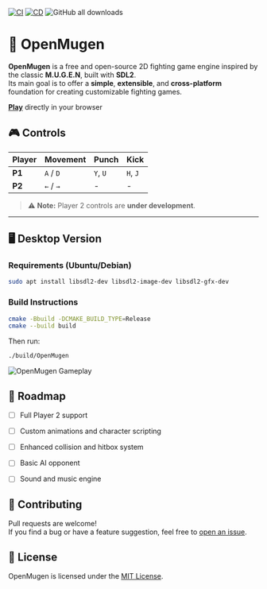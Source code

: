 
[![CI](https://github.com/humbertodias/sdl-openmugen/actions/workflows/ci.yml/badge.svg)](https://github.com/humbertodias/sdl-openmugen/actions/workflows/ci.yml)
[![CD](https://github.com/humbertodias/sdl-openmugen/actions/workflows/cd.yml/badge.svg)](https://github.com/humbertodias/sdl-openmugen/actions/workflows/cd.yml)
![GitHub all downloads](https://img.shields.io/github/downloads/humbertodias/sdl-openmugen/total)


# 🥋 OpenMugen

**OpenMugen** is a free and open-source 2D fighting game engine inspired by the classic **M.U.G.E.N**, built with **SDL2**.  
Its main goal is to offer a **simple**, **extensible**, and **cross-platform** foundation for creating customizable fighting games.


[**Play**](https://humbertodias.github.io/sdl-openmugen/) directly in your browser 


## 🎮 Controls

| Player | Movement     | Punch       | Kick       |
|--------|--------------|-------------|------------|
| **P1** | `A` / `D`    | `Y`, `U`    | `H`, `J`   |
| **P2** | `←` / `→`    | -    | -   |

> ⚠️ **Note:** Player 2 controls are **under development**.

---

## 🖥️ Desktop Version

### Requirements (Ubuntu/Debian)

```bash
sudo apt install libsdl2-dev libsdl2-image-dev libsdl2-gfx-dev
```

### Build Instructions

```bash
cmake -Bbuild -DCMAKE_BUILD_TYPE=Release
cmake --build build
```

Then run:

```bash
./build/OpenMugen
```
<img alt="OpenMugen Gameplay" src="https://github.com/user-attachments/assets/e7a9a194-2dde-4d4f-b41a-24b9154fe2fb" />


## 🚧 Roadmap

- [ ] Full Player 2 support  
- [ ] Custom animations and character scripting  
- [ ] Enhanced collision and hitbox system  
- [ ] Basic AI opponent  
- [ ] Sound and music engine


## 🤝 Contributing

Pull requests are welcome!  
If you find a bug or have a feature suggestion, feel free to [open an issue](https://github.com/humbertodias/openmugen/issues).


## 📄 License

OpenMugen is licensed under the [MIT License](LICENSE).

